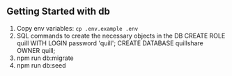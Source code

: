 ## Getting Started with db

1. Copy env variables: `cp .env.example .env`
2. SQL commands to create the necessary objects in the DB
    CREATE ROLE quill WITH LOGIN password 'quill';
    CREATE DATABASE quillshare OWNER quill;
3. npm run db:migrate
4. npm run db:seed